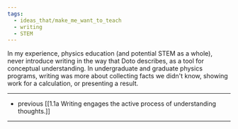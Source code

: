 ```yaml
---
tags:
  - ideas_that/make_me_want_to_teach
  - writing
  - STEM
---
```

In my experience, physics education (and potential STEM as a whole), never introduce writing in the way that Doto describes, as a tool for conceptual understanding. In undergraduate and graduate physics programs, writing was more about collecting facts we didn't know, showing work for a calculation, or presenting a result.

---

- previous [[1.1a Writing engages the active process of understanding thoughts.]]

---
